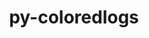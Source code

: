 ---
title: "py-coloredlogs"
layout: cache
categories: [package, develop]
meta: {"compilers": ["none"], "num_specs": 8, "num_specs_by_stack": {"hep": 8, "radiuss": 3, "root": 8}, "oss": ["ubuntu24.04"], "platforms": ["linux"], "stacks": ["hep", "radiuss", "root"], "targets": ["x86_64_v3"], "versions": ["15.0.1"]}
spec_details: [{"compiler": "none", "hash": "2dsw3oijhaby66kkemcwldyv67oveou3", "os": "ubuntu24.04", "platform": "linux", "size": "-", "stacks": ["hep", "root"], "target": "x86_64_v3", "variants": ["build_system=python_pip"], "versions": ["15.0.1"]}, {"compiler": "none", "hash": "3kbovyn4py7gtooocu3cdu37tec2hftl", "os": "ubuntu24.04", "platform": "linux", "size": "-", "stacks": ["hep", "radiuss", "root"], "target": "x86_64_v3", "variants": ["build_system=python_pip"], "versions": ["15.0.1"]}, {"compiler": "none", "hash": "cn4hqnqpzwnz6bn2elqzv336i3iiqnko", "os": "ubuntu24.04", "platform": "linux", "size": "-", "stacks": ["hep", "root"], "target": "x86_64_v3", "variants": ["build_system=python_pip"], "versions": ["15.0.1"]}, {"compiler": "none", "hash": "f4dn523efyjy3s6cadw6nxbmbzuqupk3", "os": "ubuntu24.04", "platform": "linux", "size": "-", "stacks": ["hep", "root"], "target": "x86_64_v3", "variants": ["build_system=python_pip"], "versions": ["15.0.1"]}, {"compiler": "none", "hash": "ierzy2gmvwgqjibeuspljd4n2wqghd4d", "os": "ubuntu24.04", "platform": "linux", "size": "-", "stacks": ["hep", "root"], "target": "x86_64_v3", "variants": ["build_system=python_pip"], "versions": ["15.0.1"]}, {"compiler": "none", "hash": "pivn6gva7ztsaewjrootuwkm7l6b35sk", "os": "ubuntu24.04", "platform": "linux", "size": "-", "stacks": ["hep", "root"], "target": "x86_64_v3", "variants": ["build_system=python_pip"], "versions": ["15.0.1"]}, {"compiler": "none", "hash": "yiismvzyiapfruoibispttgboi33elji", "os": "ubuntu24.04", "platform": "linux", "size": "-", "stacks": ["hep", "radiuss", "root"], "target": "x86_64_v3", "variants": ["build_system=python_pip"], "versions": ["15.0.1"]}, {"compiler": "none", "hash": "yzabwnypbbqni7xlloh36gip4ro23hs6", "os": "ubuntu24.04", "platform": "linux", "size": "-", "stacks": ["hep", "radiuss", "root"], "target": "x86_64_v3", "variants": ["build_system=python_pip"], "versions": ["15.0.1"]}]
---